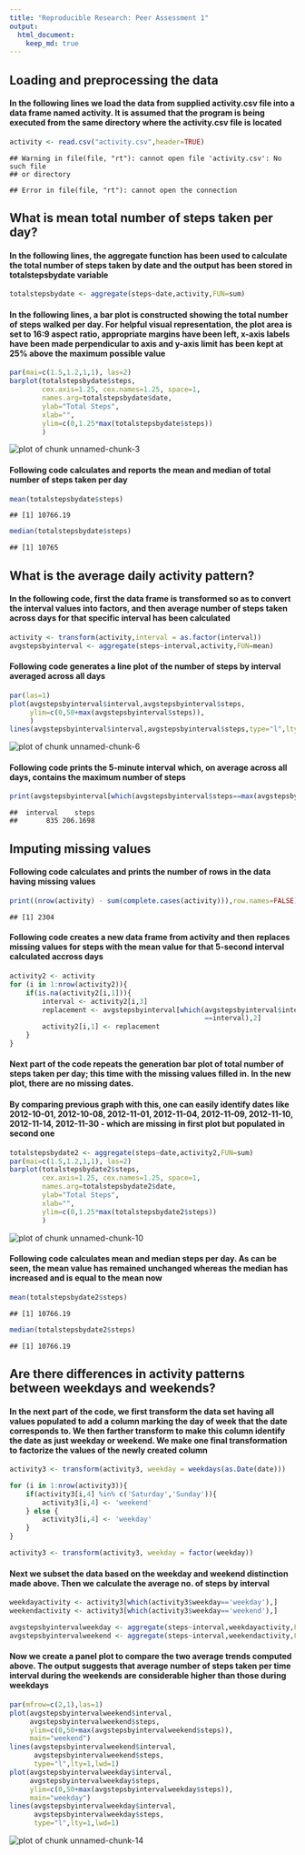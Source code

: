 ```yaml
---
title: "Reproducible Research: Peer Assessment 1"
output: 
  html_document:
    keep_md: true
---
```



## Loading and preprocessing the data

#### In the following lines we load the data from supplied activity.csv file into a data frame named activity. It is assumed that the program is being executed from the same directory where the activity.csv file is located


```r
activity <- read.csv("activity.csv",header=TRUE)
```

```
## Warning in file(file, "rt"): cannot open file 'activity.csv': No such file
## or directory
```

```
## Error in file(file, "rt"): cannot open the connection
```

## What is mean total number of steps taken per day?

#### In the following lines, the aggregate function has been used to calculate the total number of steps taken by date and the output has been stored in totalstepsbydate variable

```r
totalstepsbydate <- aggregate(steps~date,activity,FUN=sum)
```

#### In the following lines, a bar plot is constructed showing the total number of steps walked per day. For helpful visual representation, the plot area is set to 16:9 aspect ratio, appropriate margins have been left, x-axis labels have been made perpendicular to axis and y-axis limit has been kept at 25% above the maximum possible value


```r
par(mai=c(1.5,1.2,1,1), las=2)
barplot(totalstepsbydate$steps, 
        cex.axis=1.25, cex.names=1.25, space=1,
        names.arg=totalstepsbydate$date,
        ylab="Total Steps",
        xlab="", 
        ylim=c(0,1.25*max(totalstepsbydate$steps))
        )
```

![plot of chunk unnamed-chunk-3](figure/unnamed-chunk-3-1.png) 

#### Following code calculates and reports the mean and median of total number of steps taken per day


```r
mean(totalstepsbydate$steps)
```

```
## [1] 10766.19
```

```r
median(totalstepsbydate$steps)
```

```
## [1] 10765
```

## What is the average daily activity pattern?

#### In the following code, first the data frame is transformed so as to convert the interval values into factors, and then average number of steps taken across days for that specific interval has been calculated


```r
activity <- transform(activity,interval = as.factor(interval))
avgstepsbyinterval <- aggregate(steps~interval,activity,FUN=mean)
```

#### Following code generates a line plot of the number of steps by interval averaged across all days


```r
par(las=1)
plot(avgstepsbyinterval$interval,avgstepsbyinterval$steps,
     ylim=c(0,50+max(avgstepsbyinterval$steps)),
     )
lines(avgstepsbyinterval$interval,avgstepsbyinterval$steps,type="l",lty=1,lwd=1)
```

![plot of chunk unnamed-chunk-6](figure/unnamed-chunk-6-1.png) 
#### Following code prints the 5-minute interval which, on average across all days, contains the maximum number of steps


```r
print(avgstepsbyinterval[which(avgstepsbyinterval$steps==max(avgstepsbyinterval$steps)),],row.names=FALSE)
```

```
##  interval    steps
##       835 206.1698
```

## Imputing missing values

#### Following code calculates and prints the number of rows in the data having missing values


```r
print((nrow(activity) - sum(complete.cases(activity))),row.names=FALSE)
```

```
## [1] 2304
```

#### Following code creates a new data frame from activity and then replaces missing values for steps with the mean value for that 5-second interval calculated accross days


```r
activity2 <- activity
for (i in 1:nrow(activity2)){
    if(is.na(activity2[i,1])){
        interval <- activity2[i,3]    
        replacement <- avgstepsbyinterval[which(avgstepsbyinterval$interval
                                                ==interval),2]      
        activity2[i,1] <- replacement
    }
}
```

#### Next part of the code repeats the generation bar plot of total number of steps taken per day; this time with the missing values filled in. In the new plot, there are no missing dates. 

#### By comparing previous graph with this, one can easily identify dates like 2012-10-01, 2012-10-08, 2012-11-01, 2012-11-04, 2012-11-09, 2012-11-10, 2012-11-14, 2012-11-30 - which are missing in first plot but populated in second one


```r
totalstepsbydate2 <- aggregate(steps~date,activity2,FUN=sum)
par(mai=c(1.5,1.2,1,1), las=2)
barplot(totalstepsbydate2$steps, 
        cex.axis=1.25, cex.names=1.25, space=1,
        names.arg=totalstepsbydate2$date,
        ylab="Total Steps",
        xlab="", 
        ylim=c(0,1.25*max(totalstepsbydate2$steps))
        )
```

![plot of chunk unnamed-chunk-10](figure/unnamed-chunk-10-1.png) 
#### Following code calculates mean and median steps per day. As can be seen, the mean value has remained unchanged whereas the median has increased and is equal to the mean now


```r
mean(totalstepsbydate2$steps)
```

```
## [1] 10766.19
```

```r
median(totalstepsbydate2$steps)
```

```
## [1] 10766.19
```

## Are there differences in activity patterns between weekdays and weekends?

#### In the next part of the code, we first transform the data set having all values populated to add a column marking the day of week that the date corresponds to. We then farther transform to make this column identify the date as just weekday or weekend. We make one final transformation to factorize the values of the newly created column


```r
activity3 <- transform(activity3, weekday = weekdays(as.Date(date)))

for (i in 1:nrow(activity3)){
    if(activity3[i,4] %in% c('Saturday','Sunday')){
        activity3[i,4] <- 'weekend'
    } else {
        activity3[i,4] <- 'weekday'
    }
}

activity3 <- transform(activity3, weekday = factor(weekday))
```

#### Next we subset the data based on the weekday and weekend distinction made above. Then we calculate the average no. of steps by interval


```r
weekdayactivity <- activity3[which(activity3$weekday=='weekday'),]
weekendactivity <- activity3[which(activity3$weekday=='weekend'),]

avgstepsbyintervalweekday <- aggregate(steps~interval,weekdayactivity,FUN=mean)
avgstepsbyintervalweekend <- aggregate(steps~interval,weekendactivity,FUN=mean)
```

#### Now we create a panel plot to compare the two average trends computed above. The output suggests that average number of steps taken per time interval during the weekends are considerable higher than those during weekdays


```r
par(mfrow=c(2,1),las=1)
plot(avgstepsbyintervalweekend$interval,
     avgstepsbyintervalweekend$steps,
     ylim=c(0,50+max(avgstepsbyintervalweekend$steps)),
     main="weekend")
lines(avgstepsbyintervalweekend$interval,
      avgstepsbyintervalweekend$steps,
      type="l",lty=1,lwd=1)
plot(avgstepsbyintervalweekday$interval,
     avgstepsbyintervalweekday$steps,
     ylim=c(0,50+max(avgstepsbyintervalweekday$steps)),
     main="weekday")
lines(avgstepsbyintervalweekday$interval,
      avgstepsbyintervalweekday$steps,
      type="l",lty=1,lwd=1)
```

![plot of chunk unnamed-chunk-14](figure/unnamed-chunk-14-1.png) 
